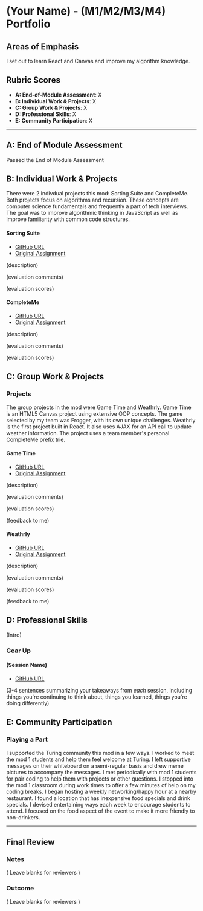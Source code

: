 # (Your Name) - (M1/M2/M3/M4) Portfolio

## Areas of Emphasis

I set out to learn React and Canvas and improve my algorithm knowledge.

## Rubric Scores

* **A: End-of-Module Assessment**: X
* **B: Individual Work & Projects**: X
* **C: Group Work & Projects**: X
* **D: Professional Skills**: X
* **E: Community Participation**: X

-----------------------

## A: End of Module Assessment

Passed the End of Module Assessment


## B: Individual Work & Projects

There were 2 indivdual projects this mod: Sorting Suite and CompleteMe. Both projects focus on algorithms and recursion. These concepts are computer science fundamentals and frequently a part of tech interviews. The goal was to improve algorithmic thinking in JavaScript as well as improve familiarity with common code structures.

#### Sorting Suite

* [GitHub URL](https://github.com/rufusasterisk/sorting-suite)
* [Original Assignment](http://frontend.turing.io/projects/sorting-suite.html)

(description)

(evaluation comments)

(evaluation scores)

#### CompleteMe

* [GitHub URL](https://github.com/rufusasterisk/complete-me)
* [Original Assignment](http://frontend.turing.io/projects/complete-me.html)

(description)

(evaluation comments)

(evaluation scores)

## C: Group Work & Projects

### Projects

The group projects in the mod were Game Time and Weathrly. Game Time is an HTML5 Canvas project using extensive OOP concepts. The game selected by my team was Frogger, with its own unique challenges. Weathrly is the first project built in React. It also uses AJAX for an API call to update weather information. The project uses a team member's personal CompleteMe prefix trie.

#### Game Time

* [GitHub URL](https://github.com/rufusasterisk/game-time)
* [Original Assignment](http://frontend.turing.io/projects/game-time.html)

(description)

(evaluation comments)

(evaluation scores)

(feedback to me)

#### Weathrly

* [GitHub URL](https://github.com/alexbanister/weatherly)
* [Original Assignment](http://frontend.turing.io/projects/weathrly.html)

(description)

(evaluation comments)

(evaluation scores)

(feedback to me)


## D: Professional Skills
(Intro)

### Gear Up
#### (Session Name)

* [GitHub URL]()

(3-4 sentences summarizing your takeaways from _each_ session, including things you're continuing to think about, things you learned, things you're doing differently)

## E: Community Participation

### Playing a Part

I supported the Turing community this mod in a few ways. I worked to meet the mod 1 students and help them feel welcome at Turing. I left supportive messages on their whiteboard on a semi-regular basis and drew meme pictures to accompany the messages.
I met periodically with mod 1 students for pair coding to help them with projects or other questions. I stopped into the mod 1 classroom during work times to offer a few minutes of help on my coding breaks.
I began hosting a weekly networking/happy hour at a nearby restaurant. I found a location that has inexpensive food specials and drink specials. I devised entertaining ways each week to encourage students to attend. I focused on the food aspect of the event to make it more friendly to non-drinkers.

------------------

## Final Review

### Notes

( Leave blanks for reviewers )

### Outcome

( Leave blanks for reviewers )
